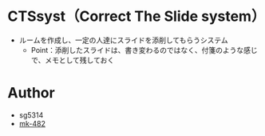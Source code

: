 # CTSsyst（Correct The Slide system）
* ルームを作成し、一定の人達にスライドを添削してもらうシステム
  * Point：添削したスライドは、書き変わるのではなく、付箋のような感じで、メモとして残しておく

 
 
# Author

* sg5314
* <a href="https://github.com/mk-482" target="_blank">mk-482</a>
